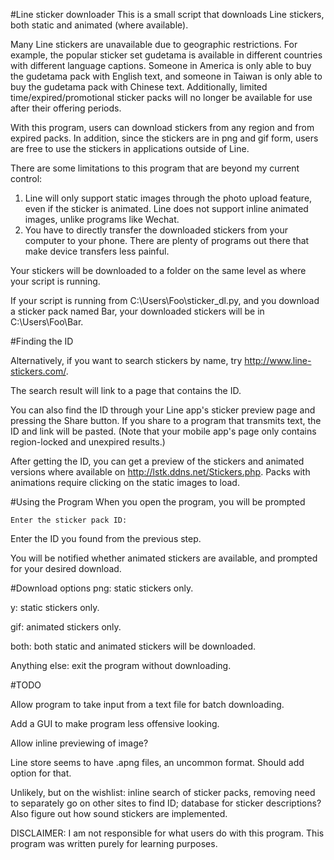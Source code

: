 #Line sticker downloader
This is a small script that downloads Line stickers, both static and animated (where available).

Many Line stickers are unavailable due to geographic restrictions. For example, the popular sticker set gudetama is available in different countries with different language captions. Someone in America is only able to buy the gudetama pack with English text, and someone in Taiwan is only able to buy the gudetama pack with Chinese text. Additionally, limited time/expired/promotional sticker packs will no longer be available for use after their offering periods.

With this program, users can download stickers from any region and from expired packs. In addition, since the stickers are in png and gif form, users are free to use the stickers in applications outside of Line.

There are some limitations to this program that are beyond my current control:
1. Line will only support static images through the photo upload feature, even if the sticker is animated. Line does not support inline animated images, unlike programs like Wechat.
2. You have to directly transfer the downloaded stickers from your computer to your phone. There are plenty of programs out there that make device transfers less painful.

Your stickers will be downloaded to a folder on the same level as where your script is running.

If your script is running from C:\Users\Foo\sticker_dl.py, and you download a sticker pack named Bar, your downloaded stickers will be in C:\Users\Foo\Bar\.

#Finding the ID

Alternatively, if you want to search stickers by name, try http://www.line-stickers.com/.

The search result will link to a page that contains the ID.

You can also find the ID through your Line app's sticker preview page and pressing the Share button. If you share to a program that transmits text, the ID and link will be pasted. (Note that your mobile app's page only contains region-locked and unexpired results.)

After getting the ID, you can get a preview of the stickers and animated versions where available on http://lstk.ddns.net/Stickers.php. Packs with animations require clicking on the static images to load.


#Using the Program
When you open the program, you will be prompted

```Enter the sticker pack ID:```

Enter the ID you found from the previous step.

You will be notified whether animated stickers are available, and prompted for your desired download.

#Download options
png: static stickers only.

y: static stickers only.

gif: animated stickers only.

both: both static and animated stickers will be downloaded.

Anything else: exit the program without downloading.


#TODO

Allow program to take input from a text file for batch downloading.

Add a GUI to make program less offensive looking.

Allow inline previewing of image?

Line store seems to have .apng files, an uncommon format. Should add option for that.

Unlikely, but on the wishlist: inline search of sticker packs, removing need to separately go on other sites to find ID; database for sticker descriptions? Also figure out how sound stickers are implemented.



DISCLAIMER: I am not responsible for what users do with this program. This program was written purely for learning purposes.